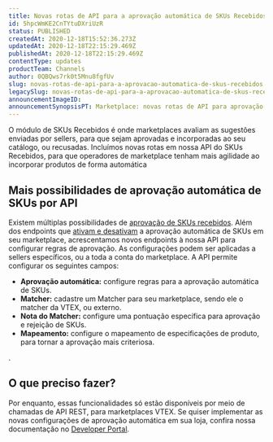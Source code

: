 ```yaml
---
title: Novas rotas de API para a aprovação automática de SKUs Recebidos
id: 5hpcWmKE2CnTYtuDXriUzR
status: PUBLISHED
createdAt: 2020-12-18T15:52:36.273Z
updatedAt: 2020-12-18T22:15:29.469Z
publishedAt: 2020-12-18T22:15:29.469Z
contentType: updates
productTeam: Channels
author: 0QBQws7rk0t5Mnu8fgfUv
slug: novas-rotas-de-api-para-a-aprovacao-automatica-de-skus-recebidos
legacySlug: novas-rotas-de-api-para-a-aprovacao-automatica-de-skus-recebidos
announcementImageID: 
announcementSynopsisPT: Marketplace: novas rotas de API para aprovação automática de SKUs recebidos
---
```


O módulo de SKUs Recebidos é onde marketplaces avaliam as sugestões enviadas por sellers, para que sejam aprovadas e incorporadas ao seu catálogo, ou recusadas. Incluímos novas rotas em nossa API do SKUs Recebidos, para que operadores de marketplace tenham mais agilidade ao incorporar produtos de forma automática

## Mais possibilidades de aprovação automática de SKUs por API

Existem múltiplas possibilidades de [aprovação de SKUs recebidos](https://help.vtex.com/en/tutorial/manual-sku-cataloging--tutorials_396). Além dos endpoints que [ativam e desativam](https://help.vtex.com/announcements/marketplace-improvements-on-received-skus--5AY73ocF0evsh3yzY6AMX6)  a aprovação automática de SKUs em seu marketplace, acrescentamos novos endpoints à nossa API para configurar regras de aprovação. As configurações podem ser aplicadas a sellers específicos, ou a toda a conta do marketplace. A API permite configurar os seguintes campos:

- **Aprovação automática:** configure regras para a aprovação automática de SKUs.
- **Matcher:** cadastre um Matcher para seu marketplace, sendo ele o matcher da VTEX, ou externo.
- **Nota do Matcher:** configure uma pontuação específica para aprovação e rejeição de SKUs.
- **Mapeamento:** configure o mapeamento de especificações de produto, para tornar a aprovação mais criteriosa.

.
## O que preciso fazer?

Por enquanto, essas funcionalidades só estão disponíveis por meio de chamadas de API REST, para marketplaces VTEX. Se quiser implementar as novas configurações de aprovação automática em sua loja, confira nossa documentação no [Developer Portal](https://developers.vtex.com/vtex-developer-docs/changelog/new-marketplace-endpoints-available).

